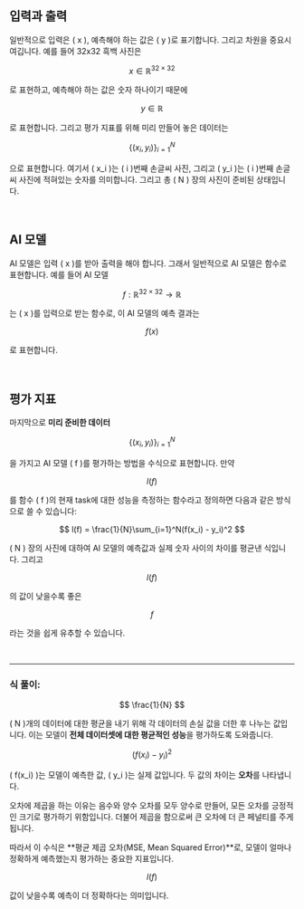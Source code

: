 ## 입력과 출력

일반적으로 입력은 \( x \), 예측해야 하는 값은 \( y \)로 표기합니다. 그리고 차원을 중요시 여깁니다. 예를 들어 32x32 흑백 사진은

$$ x \in \mathbb{R}^{32 \times 32} $$

로 표현하고, 예측해야 하는 값은 숫자 하나이기 때문에

$$ y \in \mathbb{R} $$

로 표현합니다. 그리고 평가 지표를 위해 미리 만들어 놓은 데이터는

$$ \{(x_i, y_i)\}_{i=1}^N $$

으로 표현합니다. 여기서 \( x_i \)는 \( i \)번째 손글씨 사진, 그리고 \( y_i \)는 \( i \)번째 손글씨 사진에 적혀있는 숫자를 의미합니다. 그리고 총 \( N \) 장의 사진이 준비된 상태입니다.

<br>

## AI 모델

AI 모델은 입력 \( x \)를 받아 출력을 해야 합니다. 그래서 일반적으로 AI 모델은 함수로 표현합니다. 예를 들어 AI 모델

$$ f: \mathbb{R}^{32 \times 32} \rightarrow \mathbb{R} $$

는 \( x \)를 입력으로 받는 함수로, 이 AI 모델의 예측 결과는

$$ f(x) $$

로 표현합니다.

<br>

## 평가 지표

마지막으로 **미리 준비한 데이터**

$$ \{(x_i, y_i)\}_{i=1}^N $$

을 가지고 AI 모델 \( f \)를 평가하는 방법을 수식으로 표현합니다. 만약

$$ l(f) $$

를 함수 \( f \)의 현재 task에 대한 성능을 측정하는 함수라고 정의하면 다음과 같은 방식으로 쓸 수 있습니다:

$$
l(f) = \frac{1}{N}\sum_{i=1}^N(f(x_i) - y_i)^2
$$

\( N \) 장의 사진에 대하여 AI 모델의 예측값과 실제 숫자 사이의 차이를 평균낸 식입니다. 그리고

$$ l(f) $$

의 값이 낮을수록 좋은

$$ f $$

라는 것을 쉽게 유추할 수 있습니다.

<br>

---

### 식 풀이:

$$ \frac{1}{N} $$

\( N \)개의 데이터에 대한 평균을 내기 위해 각 데이터의 손실 값을 더한 후 나누는 값입니다. 이는 모델이 **전체 데이터셋에 대한 평균적인 성능**을 평가하도록 도와줍니다.

$$ (f(x_i) - y_i)^2 $$

\( f(x_i) \)는 모델이 예측한 값, \( y_i \)는 실제 값입니다. 두 값의 차이는 **오차**를 나타냅니다.

오차에 제곱을 하는 이유는 음수와 양수 오차를 모두 양수로 만들어, 모든 오차를 긍정적인 크기로 평가하기 위함입니다. 더불어 제곱을 함으로써 큰 오차에 더 큰 페널티를 주게 됩니다.

따라서 이 수식은 **평균 제곱 오차(MSE, Mean Squared Error)**로, 모델이 얼마나 정확하게 예측했는지 평가하는 중요한 지표입니다.

$$ l(f) $$

값이 낮을수록 예측이 더 정확하다는 의미입니다.
